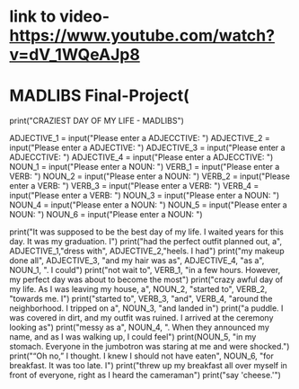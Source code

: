 # link to video-https://www.youtube.com/watch?v=dV_1WQeAJp8



# MADLIBS Final-Project(


print("CRAZIEST DAY OF MY LIFE - MADLIBS")


ADJECTIVE_1 = input("Please enter a ADJECCTIVE: ")
ADJECTIVE_2 = input("Please enter a ADJECTIVE: ")
ADJECTIVE_3 = input("Please enter a ADJECCTIVE: ")
ADJECTIVE_4 = input("Please enter a ADJECCTIVE: ")
NOUN_1 = input("Please enter a NOUN: ")
VERB_1 = input("Please enter a VERB: ")
NOUN_2 = input("Please enter a NOUN: ")
VERB_2 = input("Please enter a VERB: ")
VERB_3 = input("Please enter a VERB: ")
VERB_4 = input("Please enter a VERB: ")
NOUN_3 = input("Please enter a NOUN: ")
NOUN_4 = input("Please enter a NOUN: ")
NOUN_5 = input("Please enter a NOUN: ")
NOUN_6 = input("Please enter a NOUN: ")



print("It was supposed to be the best day of my life. I waited years for this day. It was my graduation. I")
print("had the perfect outfit planned out, a", ADJECTIVE_1,"dress with", ADJECTIVE_2,"heels. I had")
print("my makeup done all", ADJECTIVE_3, "and my hair was as", ADJECTIVE_4, "as a", NOUN_1, ". I could")
print("not wait to", VERB_1, "in a few hours. However, my perfect day was about to become the most")
print("crazy awful day of my life. As I was leaving my house, a", NOUN_2, "started to", VERB_2, "towards me. I")
print("started to", VERB_3, "and", VERB_4, "around the neighborhood. I tripped on a", NOUN_3, "and landed in")
print("a puddle. I was covered in dirt, and my outfit was ruined. I arrived at the ceremony looking as")
print("messy as a", NOUN_4, ". When they announced my name, and as I was walking up, I could feel")
print(NOUN_5, "in my stomach. Everyone in the jumbotron was staring at me and were shocked.")
print("“Oh no,” I thought. I knew I should not have eaten", NOUN_6, "for breakfast. It was too late. I")
print("threw up my breakfast all over myself in front of everyone, right as I heard the cameraman")
print("say 'cheese.'") 
